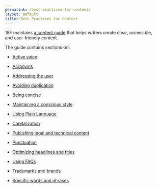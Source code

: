 ```yaml
---
permalink: /best-practices-for-content/
layout: default
title: Best Practices for Content
---
```


18F maintains [a content guide](https://pages.18f.gov/content-guide/) that helps writers create clear, accessible, and user-friendly content.

The guide contains sections on:

* [Active voice](https://pages.18f.gov/content-guide/active-voice/)

* [Acronyms](https://pages.18f.gov/content-guide/acronyms/)

* [Addressing the user](https://pages.18f.gov/content-guide/address-the-user/)

* [Avoiding duplication](https://pages.18f.gov/content-guide/avoid-duplication/)

* [Being concise](https://pages.18f.gov/content-guide/be-concise/)

* [Maintaining a conscious style](https://pages.18f.gov/content-guide/conscious-style/)

* [Using Plain Language](https://pages.18f.gov/content-guide/plain-language/)

* [Capitalization](https://pages.18f.gov/content-guide/capitalization/)

* [Publishing legal and technical content](https://pages.18f.gov/content-guide/legal-and-technical-content/)

* [Punctuation](https://pages.18f.gov/content-guide/punctuation/)

* [Optimizing headlines and titles](https://pages.18f.gov/content-guide/optimize-headings-and-titles/)

* [Using FAQs](https://pages.18f.gov/content-guide/faqs/)

* [Trademarks and brands](https://pages.18f.gov/content-guide/trademarks-and-brands/)

* [Specific words and phrases](https://pages.18f.gov/content-guide/specific-words-and-phrases/)
